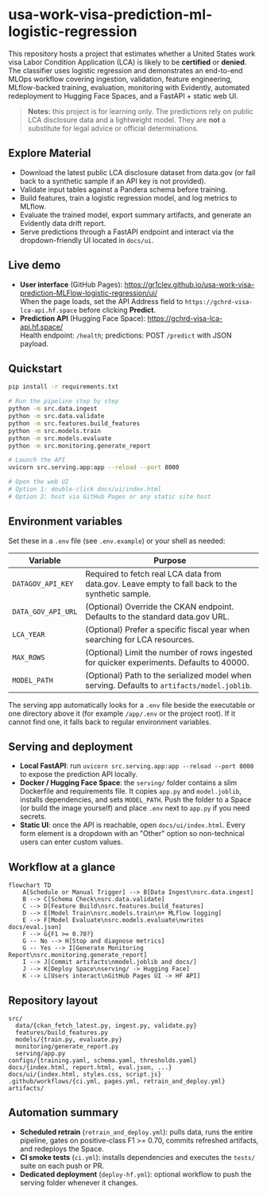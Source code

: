 # usa-work-visa-prediction-ml-logistic-regression

This repository hosts a project that estimates whether a United States work visa Labor Condition Application (LCA) is likely to be **certified** or **denied**. The classifier uses logistic regression and demonstrates an end-to-end MLOps workflow covering ingestion, validation, feature engineering, MLflow-backed training, evaluation, monitoring with Evidently, automated redeployment to Hugging Face Spaces, and a FastAPI + static web UI.

> **Notes:** this project is for learning only. The predictions rely on public LCA disclosure data and a lightweight model. They are **not** a substitute for legal advice or official determinations.

## Explore Material
- Download the latest public LCA disclosure dataset from data.gov (or fall back to a synthetic sample if an API key is not provided).
- Validate input tables against a Pandera schema before training.
- Build features, train a logistic regression model, and log metrics to MLflow.
- Evaluate the trained model, export summary artifacts, and generate an Evidently data drift report.
- Serve predictions through a FastAPI endpoint and interact via the dropdown-friendly UI located in `docs/ui`.

## Live demo
- **User interface** (GitHub Pages): https://gr1clev.github.io/usa-work-visa-prediction-MLFlow-logistic-regression/ui/  
  When the page loads, set the API Address field to `https://gchrd-visa-lca-api.hf.space` before clicking **Predict**.
- **Prediction API** (Hugging Face Space): https://gchrd-visa-lca-api.hf.space/  
  Health endpoint: `/health`; predictions: POST `/predict` with JSON payload.

## Quickstart
```bash
pip install -r requirements.txt

# Run the pipeline step by step
python -m src.data.ingest
python -m src.data.validate
python -m src.features.build_features
python -m src.models.train
python -m src.models.evaluate
python -m src.monitoring.generate_report

# Launch the API
uvicorn src.serving.app:app --reload --port 8000

# Open the web UI
# Option 1: double-click docs/ui/index.html
# Option 2: host via GitHub Pages or any static site host
```

## Environment variables
Set these in a `.env` file (see `.env.example`) or your shell as needed:

| Variable | Purpose |
|----------|---------|
| `DATAGOV_API_KEY` | Required to fetch real LCA data from data.gov. Leave empty to fall back to the synthetic sample. |
| `DATA_GOV_API_URL` | (Optional) Override the CKAN endpoint. Defaults to the standard data.gov URL. |
| `LCA_YEAR` | (Optional) Prefer a specific fiscal year when searching for LCA resources. |
| `MAX_ROWS` | (Optional) Limit the number of rows ingested for quicker experiments. Defaults to 40000. |
| `MODEL_PATH` | (Optional) Path to the serialized model when serving. Defaults to `artifacts/model.joblib`. |

The serving app automatically looks for a `.env` file beside the executable or one directory above it (for example `/app/.env` or the project root). If it cannot find one, it falls back to regular environment variables.

## Serving and deployment
- **Local FastAPI**: run `uvicorn src.serving.app:app --reload --port 8000` to expose the prediction API locally.
- **Docker / Hugging Face Space**: the `serving/` folder contains a slim Dockerfile and requirements file. It copies `app.py` and `model.joblib`, installs dependencies, and sets `MODEL_PATH`. Push the folder to a Space (or build the image yourself) and place `.env` next to `app.py` if you need secrets.
- **Static UI**: once the API is reachable, open `docs/ui/index.html`. Every form element is a dropdown with an "Other" option so non-technical users can enter custom values.

## Workflow at a glance
```mermaid
flowchart TD
    A[Schedule or Manual Trigger] --> B[Data Ingest\nsrc.data.ingest]
    B --> C[Schema Check\nsrc.data.validate]
    C --> D[Feature Build\nsrc.features.build_features]
    D --> E[Model Train\nsrc.models.train\n+ MLflow logging]
    E --> F[Model Evaluate\nsrc.models.evaluate\nwrites docs/eval.json]
    F --> G{F1 >= 0.70?}
    G -- No --> H[Stop and diagnose metrics]
    G -- Yes --> I[Generate Monitoring Report\nsrc.monitoring.generate_report]
    I --> J[Commit artifacts\nmodel.joblib and docs/]
    J --> K[Deploy Space\nserving/ -> Hugging Face]
    K --> L[Users interact\nGitHub Pages UI -> HF API]
```

## Repository layout
```
src/
  data/{ckan_fetch_latest.py, ingest.py, validate.py}
  features/build_features.py
  models/{train.py, evaluate.py}
  monitoring/generate_report.py
  serving/app.py
configs/{training.yaml, schema.yaml, thresholds.yaml}
docs/{index.html, report.html, eval.json, ...}
docs/ui/{index.html, styles.css, script.js}
.github/workflows/{ci.yml, pages.yml, retrain_and_deploy.yml}
artifacts/
```

## Automation summary
- **Scheduled retrain** (`retrain_and_deploy.yml`): pulls data, runs the entire pipeline, gates on positive-class F1 >= 0.70, commits refreshed artifacts, and redeploys the Space.
- **CI smoke tests** (`ci.yml`): installs dependencies and executes the `tests/` suite on each push or PR.
- **Dedicated deployment** (`deploy-hf.yml`): optional workflow to push the serving folder whenever it changes.

